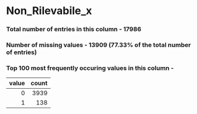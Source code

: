 
# Non_Rilevabile_x

### Total number of entries in this column - 17986

### Number of missing values - 13909 (77.33% of the total number of entries)

### Top 100 most frequently occuring values in this column -

|   value |   count |
|--------:|--------:|
|       0 |    3939 |
|       1 |     138 |
